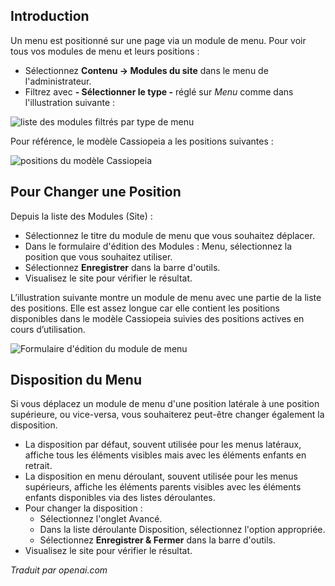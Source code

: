 <!-- Filename: J4.x:Menu_Positions / Display title: Positions du Menu -->

## Introduction

Un menu est positionné sur une page via un module de menu. Pour voir tous vos modules de menu et leurs positions :

- Sélectionnez **Contenu → Modules du site** dans le menu de l'administrateur.
- Filtrez avec **- Sélectionner le type -** réglé sur *Menu* comme dans l'illustration suivante :

![liste des modules filtrés par type de menu](../../../en/images/menus/menus-menu-positions.png)

Pour référence, le modèle Cassiopeia a les positions suivantes :

![positions du modèle Cassiopeia](../../../en/images/templates/cassiopeia-template-positions.png)

## Pour Changer une Position

Depuis la liste des Modules (Site) :

- Sélectionnez le titre du module de menu que vous souhaitez déplacer.
- Dans le formulaire d'édition des Modules : Menu, sélectionnez la position que vous souhaitez utiliser.
- Sélectionnez **Enregistrer** dans la barre d'outils.
- Visualisez le site pour vérifier le résultat.

L’illustration suivante montre un module de menu avec une partie de la liste des positions. Elle est assez longue car elle contient les positions disponibles dans le modèle Cassiopeia suivies des positions actives en cours d’utilisation.

![Formulaire d'édition du module de menu](../../../en/images/menus/menus-menu-edit-position.png)

## Disposition du Menu

Si vous déplacez un module de menu d'une position latérale à une position supérieure, ou vice-versa, vous souhaiterez peut-être changer également la disposition.

- La disposition par défaut, souvent utilisée pour les menus latéraux, affiche tous les éléments visibles mais avec les éléments enfants en retrait.
- La disposition en menu déroulant, souvent utilisée pour les menus supérieurs, affiche les éléments parents visibles avec les éléments enfants disponibles via des listes déroulantes.
- Pour changer la disposition :
  - Sélectionnez l'onglet Avancé.
  - Dans la liste déroulante Disposition, sélectionnez l'option appropriée.
  - Sélectionnez **Enregistrer & Fermer** dans la barre d'outils.
- Visualisez le site pour vérifier le résultat.

*Traduit par openai.com*

